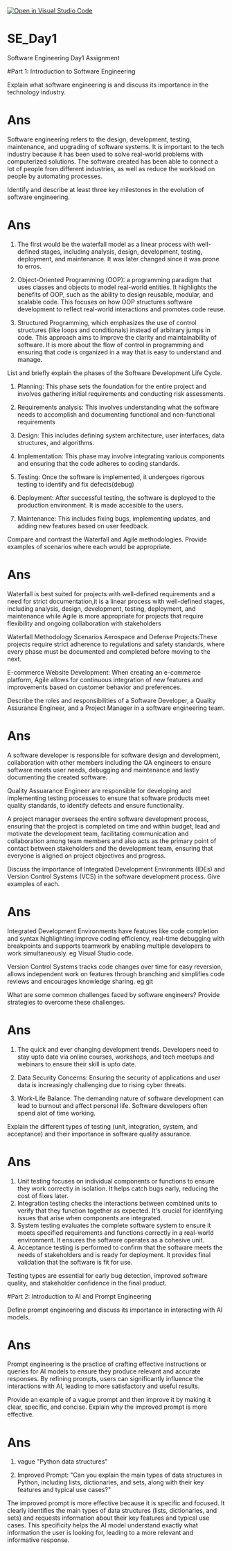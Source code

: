 [![Open in Visual Studio Code](https://classroom.github.com/assets/open-in-vscode-2e0aaae1b6195c2367325f4f02e2d04e9abb55f0b24a779b69b11b9e10269abc.svg)](https://classroom.github.com/online_ide?assignment_repo_id=16938995&assignment_repo_type=AssignmentRepo)
# SE_Day1
Software Engineering Day1 Assignment

#Part 1: Introduction to Software Engineering

Explain what software engineering is and discuss its importance in the technology industry.
# Ans
Software engineering refers to the design, development, testing, maintenance, and upgrading of software systems. It is important to the tech industry because it has been used to solve real-world problems with computerized solutions. The software created has been able to connect a lot of people from different industries, as well as reduce the workload on people by automating processes.

Identify and describe at least three key milestones in the evolution of software engineering.
# Ans
1. The first would be the waterfall model as a linear process with well-defined stages, including analysis, design, development, testing, deployment, and maintenance. It was later changed since it was prone to erros.

2. Object-Oriented Programming (OOP): a programming paradigm that uses classes and objects to model real-world entities. It highlights the benefits of OOP, such as the ability to design reusable, modular, and scalable code. This focuses on how OOP structures software development to reflect real-world interactions and promotes code reuse.

3. Structured Programming, which emphasizes the use of control structures (like loops and conditionals) instead of arbitrary jumps in code. This approach aims to improve the clarity and maintainability of software. It is more about the flow of control in programming and ensuring that code is organized in a way that is easy to understand and manage.

List and briefly explain the phases of the Software Development Life Cycle.
1. Planning: This phase sets the foundation for the entire project and involves gathering initial requirements and conducting risk assessments.

2. Requirements analysis: This involves understanding what the software needs to accomplish and documenting functional and non-functional requirements

3. Design: This includes defining system architecture, user interfaces, data structures, and algorithms.

4. Implementation: This phase may involve integrating various components and ensuring that the code adheres to coding standards.

5. Testing: Once the software is implemented, it undergoes rigorous testing to identify and fix defects(debug)

6. Deployment: After successful testing, the software is deployed to the production environment. It is made accesible to the users.

7. Maintenance: This includes fixing bugs, implementing updates, and adding new features based on user feedback.

Compare and contrast the Waterfall and Agile methodologies. Provide examples of scenarios where each would be appropriate.
# Ans 
Waterfall is best suited for projects with well-defined requirements and a need for strict documentation,it  is a linear process with well-defined stages, including analysis, design, development, testing, deployment, and maintenance while Agile is more appropriate for projects that require flexibility and ongoing collaboration with stakeholders

Waterfall Methodology Scenarios
Aerospace and Defense Projects:These projects require strict adherence to regulations and safety standards, where every phase must be documented and completed before moving to the next.

E-commerce Website Development: When creating an e-commerce platform, Agile allows for continuous integration of new features and improvements based on customer behavior and preferences.

Describe the roles and responsibilities of a Software Developer, a Quality Assurance Engineer, and a Project Manager in a software engineering team.
# Ans 
A software developer is responsible for software design and development, collaboration with other members including the QA engineers to ensure software meets user needs, debugging and maintenance and lastly documenting the created software.

Quality Assuarance Engineer are responsible for developing and implementing testing processes to ensure that software products meet quality standards, to identify defects and ensure functionality.

A project manager oversees the entire software development process, ensuring that the project is completed on time and within budget, lead and motivate the development team, facilitating communication and collaboration among team members and also acts as the primary point of contact between stakeholders and the development team, ensuring that everyone is aligned on project objectives and progress.

Discuss the importance of Integrated Development Environments (IDEs) and Version Control Systems (VCS) in the software development process. Give examples of each.
# Ans
Integrated Development Environments have features like code completion and syntax highlighting improve coding efficiency, real-time debugging with breakpoints and supports teamwork by enabling multiple developers to work simultaneously. eg Visual Studio code.

Version Control Systems tracks code changes over time for easy reversion, allows independent work on features through branching and simplifies code reviews and encourages knowledge sharing. eg git

What are some common challenges faced by software engineers? Provide strategies to overcome these challenges.
# Ans
1. The quick and ever changing development trends. Developers need to stay upto date via online courses, workshops, and tech meetups and webinars to ensure their skill is upto date.

2. Data Security Concerns: Ensuring the security of applications and user data is increasingly challenging due to rising cyber threats.

3. Work-Life Balance: The demanding nature of software development can lead to burnout and affect personal life. Software developers often spend alot of time working.

Explain the different types of testing (unit, integration, system, and acceptance) and their importance in software quality assurance.
# Ans
1. Unit testing focuses on individual components or functions to ensure they work correctly in isolation. It helps catch bugs early, reducing the cost of fixes later.
2. Integration testing checks the interactions between combined units to verify that they function together as expected. It's crucial for identifying issues that arise when components are integrated.
3. System testing evaluates the complete software system to ensure it meets specified requirements and functions correctly in a real-world environment. It ensures the software operates as a cohesive unit.
4. Acceptance testing is performed to confirm that the software meets the needs of stakeholders and is ready for deployment. It provides final validation that the software is fit for use.

Testing types are essential for early bug detection, improved software quality, and stakeholder confidence in the final product.

#Part 2: Introduction to AI and Prompt Engineering


Define prompt engineering and discuss its importance in interacting with AI models.
# Ans
Prompt engineering is the practice of crafting effective instructions or queries for AI models to ensure they produce relevant and accurate responses.
By refining prompts, users can significantly influence the interactions with AI, leading to more satisfactory and useful results.

Provide an example of a vague prompt and then improve it by making it clear, specific, and concise. Explain why the improved prompt is more effective.
# Ans
1. vague
"Python data structures"

2. Improved Prompt:
"Can you explain the main types of data structures in Python, including lists, dictionaries, and sets, along with their key features and typical use cases?"

The improved prompt is more effective because it is specific and focused.
It clearly identifies the main types of data structures (lists, dictionaries, and sets) and requests information about their key features and typical use cases. 
This specificity helps the AI model understand exactly what information the user is looking for, leading to a more relevant and informative response.
